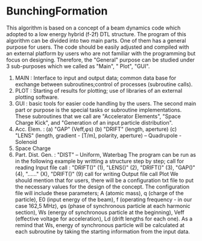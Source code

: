 # BunchingFormation

This algorithm is based on a concept of a beam dynamics code which adopted to a low energy hybrid (f-2f) DTL structure. The program of this algorithm can be divided into two main parts. 
One of them has a general purpose for users. The code should be easily adjusted and compiled with an external platform by users who are not familiar with the programming but focus on designing. Therefore, the "General" purpose can be studied under 3 sub-purposes which we called as "Main", " Plot", "GUI".
  1. MAIN : Interface to input and output data; common data base for exchange between subroutines;control of processes (subroutine calls).
  2. PLOT : Starting of results for plotting; use of libraries of an external plotting software.
  3. GUI : basic tools for easier code handling by the users.
The second main part or purpose is the special tasks or subroutine implementations. These subroutines that we call are "Accelerator Elements", "Space Charge Kick", and "Generation of an input particle distribution". 
  1. Acc. Elem. :
    (a) "GAP"   (Veff,φs)
    (b) "DRIFT" (length, aperture)
    (c) "LENS"  (length, gradient - [T/m], polarity, aperture) – Quadrupole - Solenoid
  2. Space Charge
  3. Part. Dist. Gen. : "DIST" – Uniform, Waterbag
The program can be run as in the following example by writting a structure step by step; 
  call for reading Input file
  call : 
    "DRIFT()"  (1), 
    "LENS()"   (2), 
    "DRIFT()"  (3), 
    "GAP()"    (4), 
    "......"   (X), 
    "DRIFT()"  (9) 
  call for writing Output file
  call Plot
We should mention that for users, there will be a configuration txt file to put the necessary values for the design of the concept. The configuration file will include these parameters; 
  A     (atomic mass), 
  q     (charge of the particle), 
  E0    (input energy of the beam), 
  f     (operating frequency - in our case 162,5 MHz), 
  φs    (phase of synchronous particle at each harmonic section),
  Ws    (energy of synchronous particle at the beginning),
  Veff  (effective voltage for acceleration), 
  Ld    (drift lengths for each one). 
As a remind that Ws, energy of synchronous particle will be calculated at each subroutine by taking the starting information from the input data.

